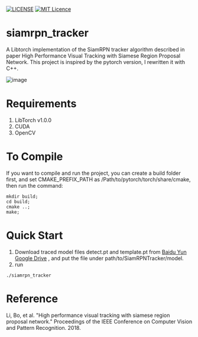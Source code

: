 [![LICENSE](https://img.shields.io/badge/license-Anti%20996-blue.svg)](https://github.com/996icu/996.ICU/blob/master/LICENSE)
[![MIT Licence](https://badges.frapsoft.com/os/mit/mit.svg?v=103)](https://opensource.org/licenses/mit-license.php)

# siamrpn_tracker

A Libtorch implementation of the SiamRPN tracker algorithm described in paper High Performance Visual Tracking with Siamese Region Proposal Network. This project is inspired by the pytorch version, I rewritten it with C++.

![image](https://github.com/xurui/SiamRPNTracker/blob/master/model/siamrpn.png )

# Requirements
1. LibTorch v1.0.0
2. CUDA
3. OpenCV

# To Compile

If you want to compile and run the project, you can create a build folder first, and set CMAKE_PREFIX_PATH as /Path/to/pytorch/torch/share/cmake, then run the command:
```
mkdir build;
cd build;
cmake ..;
make;
```

# Quick Start
1. Download traced model files detect.pt and template.pt from [Baidu Yun](https://pan.baidu.com/s/1KRPXsHMfxkdzlxrru11-Mg) [Google Drive](https://drive.google.com/drive/folders/1DxQPgbjk5V7bMG0NOrH5dhqfVd03CE1o?usp=sharing)
, and put the file under path/to/SiamRPNTracker/model.
2. run 
```
./siamrpn_tracker
```

# Reference

Li, Bo, et al. "High performance visual tracking with siamese region proposal network." Proceedings of the IEEE Conference on Computer Vision and Pattern Recognition. 2018.
